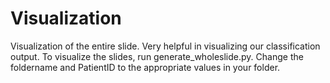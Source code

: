 # Visualization
 Visualization of the entire slide. Very helpful in visualizing our classification output.
 To visualize the slides, run generate_wholeslide.py. Change the foldername and PatientID to the appropriate values in your folder.

 
 
